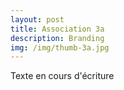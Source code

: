 ```yaml
---
layout: post
title: Association 3a
description: Branding
img: /img/thumb-3a.jpg
---
```


Texte en cours d'écriture